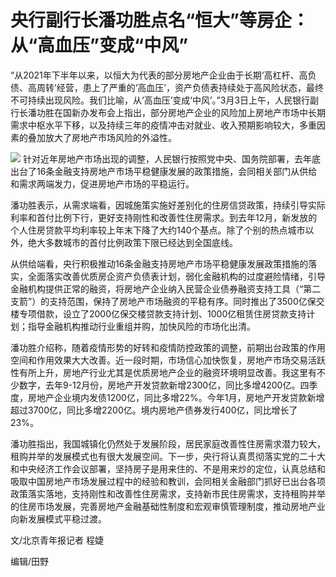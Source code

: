 # 央行副行长潘功胜点名“恒大”等房企：从“高血压”变成“中风”

“从2021年下半年以来，以恒大为代表的部分房地产企业由于长期‘高杠杆、高负债、高周转’经营，患上了严重的‘高血压’，资产负债表持续处于高风险状态，最终不可持续出现风险。我们比喻，从‘高血压’变成‘中风’。”3月3日上午，人民银行副行长潘功胜在国新办发布会上指出，部分房地产企业的风险加上房地产市场中长期需求中枢水平下移，以及持续三年的疫情冲击对就业、收入预期影响较大，多重因素的叠加放大了房地产市场风险的外溢性。

![](https://inews.gtimg.com/om_bt/OnCPWH6VRUN7ZHCv1KNeQ1_Zi19Va-1C0xNshuGB1-ZOgAA/1000)
针对近年房地产市场出现的调整，人民银行按照党中央、国务院部署，去年底出台了16条金融支持房地产市场平稳健康发展的政策措施，会同相关部门从供给和需求两端发力，促进房地产市场的平稳运行。

潘功胜表示，从需求端看，因城施策实施好差别化的住房信贷政策，持续引导实际利率和首付比例下行，更好支持刚性和改善性住房需求。到去年12月，新发放的个人住房贷款平均利率较上年末下降了大约140个基点。除了个别的热点城市以外，绝大多数城市的首付比例政策下限已经达到全国底线。

从供给端看，央行积极推动16条金融支持房地产市场平稳健康发展政策措施的落实，全面落实改善优质房企资产负债表计划，弱化金融机构的过度避险情绪，引导金融机构提供正常的融资，将房地产企业纳入民营企业债券融资支持工具（“第二支箭”）的支持范围，保持了房地产市场融资的平稳有序。同时推出了3500亿保交楼专项借款，设立了2000亿保交楼贷款支持计划、1000亿租赁住房贷款支持计划；指导金融机构推动行业重组并购，加快风险的市场化出清。

潘功胜介绍称，随着疫情形势的好转和疫情防控政策的调整，前期出台政策的作用空间和作用效果大大改善。近一段时期，市场信心加快恢复，房地产市场交易活跃性有所上升，房地产行业尤其是优质房地产企业的融资环境明显改善。我这里有不少数字，去年9-12月份，房地产开发贷款新增2300亿，同比多增4200亿。四季度，房地产企业境内发债1200亿，同比多增22%。今年1月，房地产开发贷款新增超过3700亿，同比多增2200亿。境内房地产债券发行400亿，同比增长了23%。

潘功胜指出，我国城镇化仍然处于发展阶段，居民家庭改善性住房需求潜力较大，租购并举的发展模式也有很大发展空间。下一步，央行将认真贯彻落实党的二十大和中央经济工作会议部署，坚持房子是用来住的、不是用来炒的定位，认真总结和吸取中国房地产市场发展过程中的经验和教训，会同相关金融部门抓好已出台各项政策落实落地，支持刚性和改善性住房需求，支持新市民住房需求，支持租购并举的住房市场发展，完善房地产金融基础性制度和宏观审慎管理制度，推动房地产业向新发展模式平稳过渡。

文/北京青年报记者 程婕

编辑/田野

